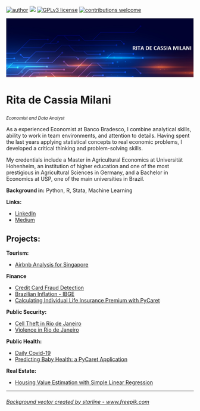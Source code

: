 



[![author](https://img.shields.io/badge/author-rmilani-red.svg)](https://www.linkedin.com/in/rita-de-cassia-m-59ab7451/) [![](https://img.shields.io/badge/python-3.7+-blue.svg)](https://www.python.org/downloads/release/python-365/) [![GPLv3 license](https://img.shields.io/badge/License-GPLv3-blue.svg)](http://perso.crans.org/besson/LICENSE.html) [![contributions welcome](https://img.shields.io/badge/contributions-welcome-brightgreen.svg?style=flat)](https://github.com/rafaelnduarte/portfolio/issues)

<p align="center">
  <img src="banner.jpg" >
  
</p>

# Rita de Cassia Milani
<sub>*Economist and Data Analyst*</sub>

As a experienced Economist at Banco Bradesco, I combine analytical skills, ability to work in team environments, and attention to details. Having spent the last years applying statistical concepts to real economic problems, I developed a critical thinking and problem-solving skills.

My credentials include a Master in Agricultural Economics at Universität Hohenheim, an institution of higher education and one of the most prestigious in Agricultural Sciences in Germany, and a Bachelor in Economics at USP, one of the main universities in Brazil. 

**Background in:** Python, R, Stata, Machine Learning

**Links:**
* [LinkedIn](https://www.linkedin.com/in/rita-de-cássia-milani-59ab7451/)
* [Medium](https://medium.com/@rita.milani)


## Projects:

**Tourism:**
* [Airbnb Analysis for Singapore](https://github.com/rita-milani/Air_Bnb_Singapore/blob/main/README.md)

**Finance**
* [Credit Card Fraud Detection](https://github.com/rita-milani/Credit_Card_Fraud_Detection/blob/main/README.md)
* [Brazilian Inflation - IBGE](https://github.com/rita-milani/Inflation_barchart/blob/main/README.md)
* [Calculating Individual Life Insurance Premium with PyCaret](https://github.com/rita-milani/Life_Insurance_PyCaret/blob/main/README.md) 

**Public Security:**
* [Cell Theft in Rio de Janeiro](https://github.com/rita-milani/Cell_Theft_Rio/blob/main/README.md)
* [Violence in Rio de Janeiro](https://github.com/rita-milani/Violence_in_Rio/blob/main/README.md)

**Public Health:**
* [Daily Covid-19](https://github.com/rita-milani/Daily_Covid/blob/main/README.md)
* [Predicting Baby Health: a PyCaret Application](https://github.com/rita-milani/Fetal_Health_Classification/blob/main/README.md)

**Real Estate:**
* [Housing Value Estimation with Simple Linear Regression](https://github.com/rita-milani/Housing_Price_Linear_Regression/blob/main/README.md)



---

<h6><a href='https://www.freepik.com/vectors/background'>Background vector created by starline - www.freepik.com</a></h6>

